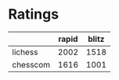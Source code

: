 # Ratings

|          | rapid | blitz |
|----------|-------|-------|
| lichess  | 2002 | 1518 |
| chesscom | 1616 | 1001 |
